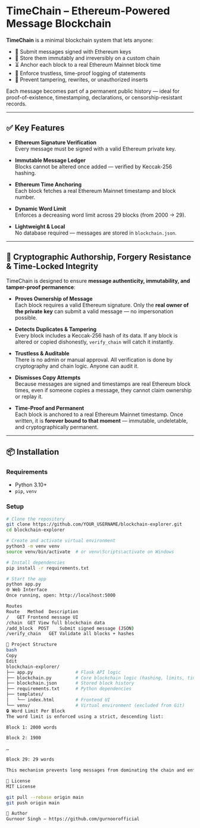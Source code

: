 # TimeChain – Ethereum-Powered Message Blockchain

**TimeChain** is a minimal blockchain system that lets anyone:

- 📝 Submit messages signed with Ethereum keys
- 🔐 Store them immutably and irreversibly on a custom chain
- ⏳ Anchor each block to a real Ethereum Mainnet block time
- 🧾 Enforce trustless, time-proof logging of statements
- 🚫 Prevent tampering, rewrites, or unauthorized inserts

Each message becomes part of a permanent public history — ideal for proof-of-existence, timestamping, declarations, or censorship-resistant records.

---

## ✅ Key Features

- **Ethereum Signature Verification**  
  Every message must be signed with a valid Ethereum private key.

- **Immutable Message Ledger**  
  Blocks cannot be altered once added — verified by Keccak-256 hashing.

- **Ethereum Time Anchoring**  
  Each block fetches a real Ethereum Mainnet timestamp and block number.

- **Dynamic Word Limit**  
  Enforces a decreasing word limit across 29 blocks (from 2000 → 29).

- **Lightweight & Local**  
  No database required — messages are stored in `blockchain.json`.

---

## 🔐 Cryptographic Authorship, Forgery Resistance & Time-Locked Integrity

TimeChain is designed to ensure **message authenticity, immutability, and tamper-proof permanence**:

- **Proves Ownership of Message**  
  Each block requires a valid Ethereum signature. Only the **real owner of the private key** can submit a valid message — no impersonation possible.

- **Detects Duplicates & Tampering**  
  Every block includes a Keccak-256 hash of its data. If any block is altered or copied dishonestly, `verify_chain` will catch it instantly.

- **Trustless & Auditable**  
  There is no admin or manual approval. All verification is done by cryptography and chain logic. Anyone can audit it.

- **Dismisses Copy Attempts**  
  Because messages are signed and timestamps are real Ethereum block times, even if someone copies a message, they cannot claim ownership or replay it.

- **Time-Proof and Permanent**  
  Each block is anchored to a real Ethereum Mainnet timestamp. Once written, it is **forever bound to that moment** — immutable, undeletable, and cryptographically permanent.

---

## 📦 Installation

### Requirements

- Python 3.10+
- `pip`, `venv`

### Setup

```bash
# Clone the repository
git clone https://github.com/YOUR_USERNAME/blockchain-explorer.git
cd blockchain-explorer

# Create and activate virtual environment
python3 -m venv venv
source venv/bin/activate  # or venv\Scripts\activate on Windows

# Install dependencies
pip install -r requirements.txt

# Start the app
python app.py
🌐 Web Interface
Once running, open: http://localhost:5000

Routes
Route	Method	Description
/	GET	Frontend message UI
/chain	GET	View full blockchain data
/add_block	POST	Submit signed message (JSON)
/verify_chain	GET	Validate all blocks + hashes

📁 Project Structure
bash
Copy
Edit
blockchain-explorer/
├── app.py                # Flask API logic
├── blockchain.py         # Core blockchain logic (hashing, limits, timestamp)
├── blockchain.json       # Stored block history
├── requirements.txt      # Python dependencies
├── templates/
│   └── index.html        # Frontend UI
└── venv/                 # Virtual environment (excluded from Git)
🔒 Word Limit Per Block
The word limit is enforced using a strict, descending list:

Block 1: 2000 words

Block 2: 1900

…

Block 29: 29 words

This mechanism prevents long messages from dominating the chain and enforces increasing compression and value per word. Defined in blockchain.py.

📜 License
MIT License

git pull --rebase origin main
git push origin main

👤 Author
Gurnoor Singh – https://github.com/gurnoorofficial
